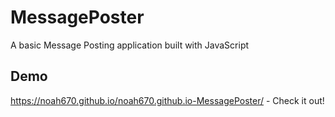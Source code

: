 # MessagePoster
A basic Message Posting application built with JavaScript 

## Demo
https://noah670.github.io/noah670.github.io-MessagePoster/ - Check it out!

